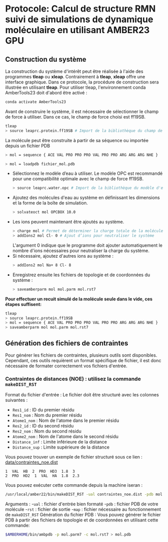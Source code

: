 # Protocole: Calcul de structure RMN suivi de simulations de dynamique moléculaire en utilisant AMBER23 GPU
## Construction du système
La construction du système d'intérêt peut être réalisée à l'aide des programmes **tleap** ou **xleap**. Contrairement à **tleap**, **xleap** offre une interface graphique. Dans ce protocole, la procédure de construction sera illustrée en utilisant **tleap**.
Pour utiliser tleap, l'environnement conda AmberTools23 doit d'abord être activé :
```bash
conda activate AmberTools23
```
Avant de construire le système, il est nécessaire de sélectionner le champ de force à utiliser. Dans ce cas, le champ de force choisi est ff19SB.
```bash
tleap
> source leaprc.protein.ff19SB # Import de la bibliothèque du champ de force
```
La molécule peut être construite à partir de sa séquence ou importée depuis un fichier PDB
```bash
> mol = sequence { ACE VAL PRO PRO PRO VAL PRO PRO ARG ARG ARG NHE }
```

```bash
> mol = loadpdb fichier_mol.pdb
```
- Sélectionnez le modèle d’eau à utiliser. Le modèle OPC est recommandé pour une compatibilité optimale avec le champ de force ff19SB.
  ```bash
  > source leaprc.water.opc # Import de la bibliothèque du modèle d'eau
  ```
- Ajoutez des molécules d'eau au système en définissant les dimensions et la forme de la boîte de simulation.
  ```bash
  > solvateoct mol OPCBOX 10.0
  ```
- Les ions peuvent maintenant être ajoutés au système.
  ```bash
  > charge mol # Permet de déterminer la charge totale de la molécule
  > addIons2 mol Cl- 0 # Ajout d’ions pour neutraliser le système
  ```
  L'argument 0 indique que le programme doit ajouter automatiquement le nombre d'ions nécessaires pour neutraliser la charge du système.
- Si nécessaire, ajoutez d'autres ions au système :
  ```bash
  > addIons2 mol Na+ 8 Cl- 8
  ```
- Enregistrez ensuite les fichiers de topologie et de coordonnées du système :
  ```bash
  > saveamberparm mol mol.parm mol.rst7
  ```
**Pour effectuer un recuit simulé de la molécule seule dans le vide, ces étapes suffisent:**
```bash
tleap
> source leaprc.protein.ff19SB
> mol = sequence { ACE VAL PRO PRO PRO VAL PRO PRO ARG ARG ARG NHE }
> saveamberparm mol mol.parm mol.rst7
```

## Génération des fichiers de contraintes

Pour générer les fichiers de contraintes, plusieurs outils sont disponibles. Cependant, ces outils requièrent un format spécifique de fichier, il est donc nécessaire de formater correctement vos fichiers d'entrée.

### Contraintes de distances (NOE) : utilisez la commande `makeDIST_RST`
Format du fichier d'entrée :
Le fichier doit être structuré avec les colonnes suivantes :

- `Res1_id` : ID du premier résidu
- `Res1_nom` : Nom du premier résidu
- `Atome1_nom` : Nom de l'atome dans le premier résidu
- `Res2_id` : ID du second résidu
- `Res2_nom` : Nom du second résidu
- `Atome2_nom` : Nom de l'atome dans le second résidu
- `Distance_inf` : Limite inférieure de la distance
- `Distance_sup` : Limite supérieure de la distance

Vous pouvez trouver un exemple de fichier structuré sous ce lien : [data/contraintes_noe.dist](https://github.com/TakwaBR/protocole_AMBER/blob/main/data/contraintes_noe.dist)

```text
1  VAL  HB  2  PRO  HD3  1.8  3
2  PRO  HD2  1  VAL  HA  1.8  2.3
```

Vous pouvez exécuter cette commande depuis la machine iseran :
```bash
/usr/local/amber22/bin/makeDIST_RST -ual contraintes_noe.dist -pdb mol.pdb -rst contraintes_noe.rst -map /usr/local/amber22/dat/map.DG-AMBER
```
Arguments :
-`ual` : fichier d'entrée bien formaté
-`pdb` : fichier PDB de votre molécule
-`rst` : fichier de sortie
-`map` : fichier nécessaire au fonctionnement de `makeDIST_RST`
Génération du fichier PDB :
Vous pouvez générer le fichier PDB à partir des fichiers de topologie et de coordonnées en utilisant cette commande:
```bash
$AMBERHOME/bin/ambpdb -p mol.parm7 -c mol.rst7 > mol.pdb
```
